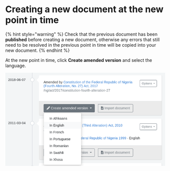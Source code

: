 # Creating a new document at the new point in time

{% hint style="warning" %}
Check that the previous document has been **published** before creating a new document, otherwise any errors that still need to be resolved in the previous point in time will be copied into your new document.
{% endhint %}

At the new point in time, click **Create amended version** and select the language.

![](../../.gitbook/assets/image%20%2844%29.png)

